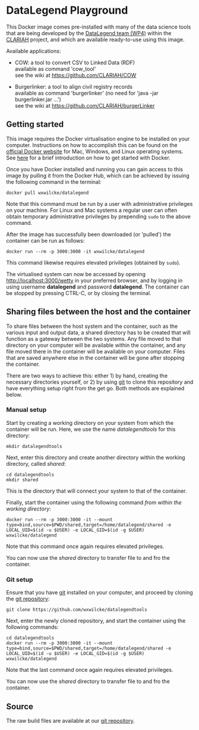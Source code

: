 # DataLegend Playground

This Docker image comes pre-installed with many of the data science tools that are being developed by the [DataLegend team (WP4)](https://www.datalegend.net) within the [CLARIAH](https://www.clariah.nl) project, and which are available ready-to-use using this image.

Available applications:

- COW:           a tool to convert CSV to Linked Data (RDF)  
                 available as command 'cow_tool'  
                 see the wiki at <https://github.com/CLARIAH/COW>

- Burgerlinker:  a tool to align civil registry records  
                 available as command 'burgerlinker' (no need for 'java -jar burgerlinker.jar ...')  
                 see the wiki at <https://github.com/CLARIAH/burgerLinker>

## Getting started

This image requires the Docker virtualisation engine to be installed on your computer. Instructions on how to accomplish this can be found on the [official Docker website](https://docs.docker.com/get-docker) for Mac, Windows, and Linux operating systems. See [here](https://docs.docker.com/get-started/) for a brief introduction on how to get started with Docker.

Once you have Docker installed and running you can gain access to this image by pulling it from the Docker Hub, which can be achieved by issuing the following command in the terminal:

    docker pull wxwilcke/datalegend

Note that this command must be run by a user with administrative privileges on your machine. For Linux and Mac systems a regular user can often obtain temporary administrative privileges by prepending `sudo` to the above command.

After the image has successfully been downloaded (or 'pulled') the container can be run as follows:

    docker run --rm -p 3000:3000 -it wxwilcke/datalegend

This command likewise requires elevated privileges (obtained by `sudo`).

The virtualised system can now be accessed by opening <http://localhost:3000/wetty> in your preferred browser, and by logging in using username **datalegend** and password **datalegend**. The container can be stopped by pressing CTRL-C, or by closing the terminal.

## Sharing files between the host and the container

To share files between the host system and the container, such as the various input and output data, a shared directory has to be created that will function as a gateway between the two systems. Any file moved to that directory on your computer will be available within the container, and any file moved there in the container will be available on your computer. Files that are saved anywhere else in the container will be gone after stopping the container.

There are two ways to achieve this: either 1) by hand, creating the necessary directories yourself, or 2) by using [git](https://git-scm.com/downloads) to clone this repository and have everything setup right from the get go. Both methods are explained below.

### Manual setup

Start by creating a working directory on your system from which the container will be run. Here, we use the name *datalegendtools* for this directory:

    mkdir datalegendtools

Next, enter this directory and create another directory within the working directory, called *shared*:

    cd datalegendtools
    mkdir shared

This is the directory that will connect your system to that of the container.

Finally, start the container using the following command *from within the working directory*:

    docker run --rm -p 3000:3000 -it --mount type=bind,source=$PWD/shared,target=/home/datalegend/shared -e LOCAL_UID=$(id -u $USER) -e LOCAL_GID=$(id -g $USER) wxwilcke/datalegend

Note that this command once again requires elevated privileges.

You can now use the *shared* directory to transfer file to and fro the container.

### Git setup

Ensure that you have [git](https://git-scm.com/downloads) installed on your computer, and proceed by cloning the [git repository](https://github.com/wxwilcke/datalegendtools):

    git clone https://github.com/wxwilcke/datalegendtools

Next, enter the newly cloned repository, and start the container using the following commands:

    cd datalegendtools
    docker run --rm -p 3000:3000 -it --mount type=bind,source=$PWD/shared,target=/home/datalegend/shared -e LOCAL_UID=$(id -u $USER) -e LOCAL_GID=$(id -g $USER) wxwilcke/datalegend

Note that the last command once again requires elevated privileges.

You can now use the *shared* directory to transfer file to and fro the container.

## Source

The raw build files are available at our [git repository](https://github.com/wxwilcke/datalegendtools).
